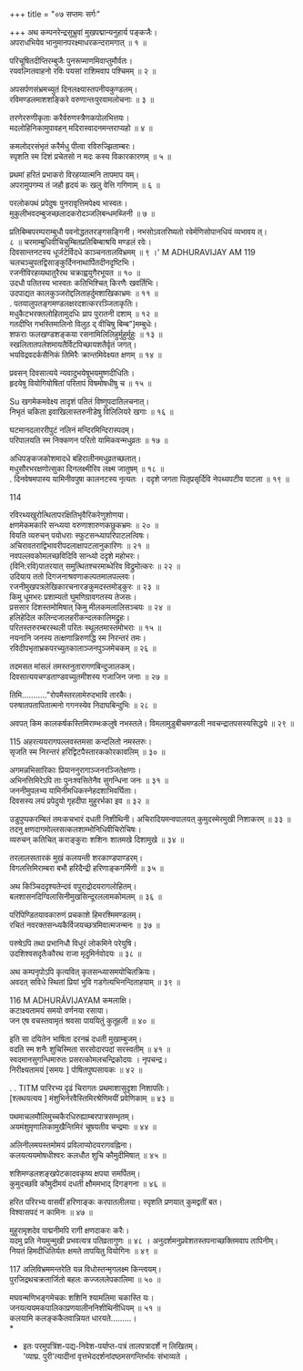 +++
title = "०७ सप्तमः सर्गः"

+++
अथ कम्पनरेन्द्रसुभ्रुवां मुखपद्मान्यनुहार्य पङ्कजैः।  
अपराधभियेव भानुमानपरक्ष्माधरकन्दरामगात् ॥ १ ॥  

परिचूषितदीप्तिरम्बुजैः पुनरूप्माणमिवाप्तुमौर्वतः।  
रयवल्गितवाहनो रविः पयसां राशिमवाप पश्चिमम् ॥ २ ॥  

अपसर्पणसंभ्रमच्युतं दिनलक्ष्यास्तपनीयकुण्डलम्।  
रविमण्डलमाशशङ्किरे वरुणान्तःपुरवामलोचनाः ॥ ३ ॥  

तरणेररुणीकृताः करैर्वरुणस्त्रैणकपोलभित्तयः।  
मदलोहिनिकामुपावहन् मदिरास्वादनमन्तराप्यहो ॥ ४ ॥  

कमलोदरसंभृतं करैर्मधु पीत्वा रविरुज्झिताम्बरः।  
स्पृशति स्म दिशं प्रचेतसो न मदः कस्य विकारकारणम् ॥ ५ ॥  

प्रथमां हरितं प्रभाकरो विरहय्यात्मनि तापमाप यम्।  
अपरामुपगम्य तं जहौ हृदयं कः खलु वेत्ति गगिणाम् ॥ ६ ॥  

परलोकपथं प्रपेदुषः पुनरावृत्तिमपेक्ष्य भास्वतः।  
मुकुलीभवदम्बुजच्छलादकरोदञ्जलिबन्धमब्जिनी ॥ ७ ॥  

प्रतिबिम्बपरम्पराम्बुधौ पवनोद्धततरङ्गसङ्गिनी। नभसोऽवतरिष्यतो रवेर्मणिसोपानधियं व्यभावय त्।  
८ ॥
चरमाम्बुधिवीचिचुम्बितप्रतिबिम्बाश्रयि मण्डलं रवेः।  
दिवसान्तनटस्य धूर्जटेर्विदधे काञ्चनतालविभ्रमम् ॥ ९ ।'
M ADHURAVIJAY AM
119
चलचञ्चुपतद्विसाङ्कुर्दिननाथार्पितदीनदृष्टिभिः।  
रजनीविरहव्यथातुरैरथ चक्राह्वयुगैरभूयत ॥ १० ॥   
उदधौ पतितस्य भास्वतः कतिभिश्चित् किरणैः खवर्तिभिः।  
उदपाद्यत कालकुञ्जरोद्दलिताहर्दुमशाखिकाभ्रमः ॥ ११ ॥   
. पतयालुपतङ्गमण्डलक्षरदशत्कररञ्जिताकृतिः।  
मधुकैटभरक्तलोहितामुदधिः प्राप पुरातनी दशाम् ॥ १२ ॥   
गतदीप्ति गभस्तिमालिनो विलुठ द् वीचिषु बिम्ब”]मम्बुधेः।  
शफराः फलखण्डशङ्कया रसनामिलिलिहुर्मुहुर्मुहुः ॥ १३ ॥   
स्खलितातपलेशमायतैर्विटपिच्छायशतैर्वृतं जगत्।  
भयविद्रवदर्कसैनिकं तिमिरैः क्रान्तमिवेक्ष्यत क्षणम् ॥ १४ ॥  

प्रवसन् दिवसात्यये न्यवादुभयेषूभयमुष्णदीधितिः।  
हृदयेषु वियोगियोषितां परितापं विषमोषधीषु च ॥ १५ ॥  

Su
खगमेकमवेक्ष्य तादृशं पतितं विष्णुपदातिलचनात्।  
निभृतं चकिता इवाखिलास्तरुनीडेषु विलिलियरे खगाः ॥ १६ ॥  

घटमानदलाररीपुटं नलिनं मन्दिरमिन्दिरास्पदम्।  
परिपालयति स्म निक्कणन परितो यामिकवन्मधुव्रतः ॥ १७ ॥  

अधिपङ्कजकोशमादधे बहिरालीनमधुव्रतच्छलात्।  
मधुसौरभरक्षणोत्सुका दिनलक्ष्मीरिव लक्ष्म जातुषम् ॥ १८ ॥   
.
दिनवेषमपास्य यामिनीवपुषा कालनटस्य नृत्यतः ।
ददृशे जगता पितृप्रसृर्दिवि नेपथ्यपटीव पाटला ॥ १९ ॥  

114

रविरथ्यखुरोत्थितापरक्षितिभृवैरिकरेणुशोणया।  
क्षणमेकमकारि सन्ध्यया वरुणाशारुणकछुकभ्रमः ॥ २० ॥   
वियति व्यरुचन् पयोधराः स्फुटसन्ध्यापरिपाटलत्विषः।  
अचिरावतराद्विभावरीपदलाक्षापटलानुकारिणः ॥ २१ ॥   
नवपल्लवकोमलच्छविदिवि सान्ध्यो ददृशे महोभरः।  
(विनि:रवि)पातरयात् समुत्थितश्चरमाब्धेरिव विद्रुमोत्करः ॥ २२ ॥   
उदियाय ततो दिगजनाश्रवणाकल्पतमालपल्लवः।  
रजनीमुखपत्रलेखिकारचनारङकुमदस्तमोड्कुरः ॥ २३ ॥   
किमु धूमभरः प्रशाम्यतो घुमणिग्रावगतस्य तेजसः।  
प्रससार दिशस्तमोमिषात् किमु मीलकमलालिसञ्चयः ॥ २४ ॥   
हलिहेदिल कलिन्दजालहरीकन्दलकालिमद्रुहः।  
परितस्तरुरम्बरस्थली परितः स्थूलतमास्तमोभराः ॥ १५ ॥   
नयनानि जनस्य तत्क्षणान्निरुणद्धि स्म निरन्तरं तमः।  
रविदीपभृताभ्रकपरच्युतकालाञ्जनपुञ्जमेचकम् ॥ २६ ॥  

तदमसत मांसलं तमस्तनुतारागणबिन्दुजालकम्।  
दिवसात्ययचण्डताण्डवच्युतमीशस्य गजाजिन जनाः ॥ २७ ॥  

तिमि..........."रोपमैस्तरलामेरुदभावि तारकैः।  
परुषातपतापितात्मनो गगनस्येव निदाघबिन्दुभिः ॥ २८ ॥  

अवपत् किम कालकर्षकस्तिमिराम्भःकलुषे नभस्तले। विमलामुडुबीचमण्डली नवचन्द्रातपसस्यसिद्धये ॥ २९ ॥  


115
अहरत्ययरागपल्लवस्तमसा कन्दलितो नमस्तरुः।  
सृजति स्म निरन्तरं हरिद्विटपैस्तारककोरकावलिम् ॥ ३० ॥  

अगमन्नभिसारिकाः प्रियाननुरागाञ्जनरञ्जितेक्षणाः।  
अभिनत्तिमिरेऽपि ताः पुनःश्वसितेनैव सुगन्धिना जनः ॥ ३१ ॥   
जननीमुपलभ्य यामिनीमधिकस्नेहदशाभिवर्घिताः।  
दिवसस्य लयं प्रपेदुयो गृहदीपा मुहुरर्भका इव ॥ ३२ ॥  

उडुपुप्पकरम्बितं तमःकचभारं दधती निशीथिनी। अचिरादियमन्वपालयत् कुमुदस्मेरमुखी निशाकरम् ॥ ३३ ॥   
तदनु क्षणदागमोल्लसत्कलशाम्भोनिधिवीचिरोचिषः।  
व्यरुचन् कतिचित् कराङ्कुराः शशिनः शातमखे दिशामुखे ॥ ३४ ॥  

तरलालसतारकं मुखं कलयन्ती शरकाण्डपाण्डरम्।  
विगलत्तिमिराम्बरा बभौ हरिदैन्द्री हरिणाङ्कगर्मिणी ॥ ३५ ॥  

अथ किञ्चिददृश्यतेन्दवं वपुराद्रोदयरागलोहितम्।  
बलशासनदिग्विलासिनीमुखसिन्दूरललामकोमलम् ॥ ३६ ॥  

परिपिण्डितयावकारुणं प्रचकाशे हिमरश्मिमण्डलम्।  
रचितं नवरक्तसन्ध्यकैर्विजयच्छत्रमिवात्मजन्मनः ॥ ३७ ॥  

परुषेऽपि तथा प्रभानिधौ विधुरं लोकमिने परेयुषि।  
उदशिश्वसदृतैःकौरथ राजा मृदुमिर्नवोदयः ॥ ३८ ॥  

अथ कम्पनृपोऽपि कृत्यवित् कृतसन्ध्यासमयोचितक्रियः।  
अवदत् सविधे स्थितां प्रियां भुवि गडगेत्यभिनन्दिताहयाम् ॥ ३९ ॥  

116
M ADHURĂVIJAYAM
कमलाक्षि।  
कटाक्ष्यतामयं समयो वर्णनया रसाया।  
जन एष वचस्तवामृतं श्रवसा पाययितुं कुतूहली ॥ ४० ॥  

इति सा दयितेन भाषिता दरनम्रं दधती मुखाम्बुजम्।  
वदति स्म शनैः शुचिस्मिता सरसोदारपदां सरस्वतीम् ॥ ४१ ॥   
स्वदमानसुगन्धिमारुतः प्रसरत्कोमलचन्द्रिकोदयः ।
नृपचन्द्र।  
निरीक्ष्यतामयं [समयः ] पोषितपुष्पसायकः ॥ ४२ ॥  

.
.
TITM
पारिरभ्य दृढं चिरागतः प्रथमाशासुदृशा निशापतिः।  
[श्लथयत्यय ] मंशुभिर्नरवैस्तिमिरश्रेणिमयीं प्रवेणिकाम् ॥ ४३ ॥  

पथमाचलमौलिमुच्चकैरधिरुह्याम्बरपात्रसम्भृतम्।  
अयमंशुमृणालिकामुखैन्तिमिरं चूषयतीव चन्द्रमाः ॥ ४४ ॥  

अलिनीलमयस्तमोमयं प्रविलाप्योदयरागवह्निना।  
कलयत्ययमोषधीश्वरः कलधौत शुचि कौमुदीमिषात् ॥ ४५ ॥  

शशिमण्डलशङ्खपेटकादवकृष्य क्षपया समर्पितम्।  
कुमुदच्छवि कौमुदीमयं दधती क्षौममभाद् दिगङ्गना ॥ ४६ ॥  

हरित परिरभ्य वासवीं हरिणाङ्कः करपातलीलया। स्पृशति प्रणयात् कुमद्वतीं बत।  
विश्वासपदं न कामिनः ॥ ४७ ॥  

मुहुरामृशदेव पाद्मनीमपि रागी क्षणदाकरः करैः।  
यदमु प्रति नेयमुन्मुखी प्रभवत्यत्र पतिव्रतागुणः ॥ ४८ ।
अनुदर्शमनुप्रवेशतस्तपनाच्छक्तिमवाप तापिनीम्।  
नियतं हिमदीधितिर्यतः क्षमते तापयितु वियोगिनः ॥ ४९ ॥  


117
अलिविभ्रममन्तरेति यन्न विधोस्तन्मृगलक्ष्म किन्त्वयम्।  
पुरजिद्रथचक्रतार्जितो बहलः कज्जललेपकालिमा ॥ ५० ॥  

मघवन्मणिभङ्गमेचकः शशिनि श्यामलिमा चकास्ति यः।  
जनयत्ययमकपालिकाप्रणयालीननिशीथिनीधियम् ॥ ५१ ॥   
कलयामि कलङ्ककैतवान्नियत धारयते.........।  
*
* इतः परमुपत्रिंश-पद्य-निवेश-पर्याप्त-पत्रं तालपत्रादर्शे न लिखितम्।  
'व्याघ्र. पुरी'त्यादीनां वृत्तभेददर्शनांदष्ठमसगन्तिर्भावः संभाव्यते ।

